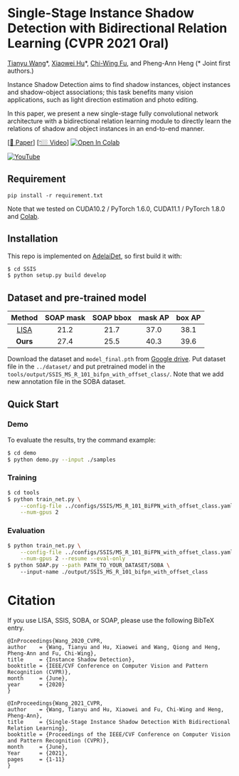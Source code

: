# Single-Stage Instance Shadow Detection with Bidirectional Relation Learning (CVPR 2021 **Oral**)


[Tianyu Wang](https://stevewongv.github.io)\*, [Xiaowei Hu](https://xw-hu.github.io)\*, [Chi-Wing Fu](http://www.cse.cuhk.edu.hk/~cwfu/), and Pheng-Ann Heng
 (\* Joint first authors.)

Instance Shadow Detection aims to find shadow instances, object instances and shadow-object associations; this task benefits many vision applications, such as light direction estimation and photo editing.

In this paper, we present a new single-stage fully convolutional network architecture with a bidirectional relation learning module to directly learn the relations of shadow and object instances in an end-to-end manner.

[[📄 Paper](https://openaccess.thecvf.com/content/CVPR2021/papers/Wang_Single-Stage_Instance_Shadow_Detection_With_Bidirectional_Relation_Learning_CVPR_2021_paper.pdf)] [[👇🏼 Video](http://www.youtube.com/watch?v=p0b_2SsFypw)]  [![Open In Colab](https://colab.research.google.com/assets/colab-badge.svg)](https://colab.research.google.com/drive/1y9UpS5uA1YuoMyvYVzcKL4ltA_FDu_x0?usp=sharing)

[![YouTube](https://cdn.jsdelivr.net/gh/stevewongv/image-hosting@master/20210618/CVPR2021.273zljpaxzpc.jpg)](http://www.youtube.com/watch?v=p0b_2SsFypw)

## Requirement

```
pip install -r requirement.txt
```

Note that we tested on CUDA10.2 / PyTorch 1.6.0, CUDA11.1 / PyTorch 1.8.0 and [Colab](https://colab.research.google.com/drive/1y9UpS5uA1YuoMyvYVzcKL4ltA_FDu_x0?usp=sharing).

## Installation

This repo is implemented on [AdelaiDet](https://github.com/aim-uofa/AdelaiDet), so first build it with:
```bash
$ cd SSIS
$ python setup.py build develop
```

## Dataset and pre-trained model



| Method | SOAP mask  | SOAP bbox  | mask AP | box AP |
| :-----:| :--------: | :--------: |:------: |:-----: |
| [LISA]() | 21.2     | 21.7       | 37.0    | 38.1   |
| **Ours** | 27.4     | 25.5       | 40.3    | 39.6   |

Download the dataset and `model_final.pth` from [Google drive](https://drive.google.com/drive/folders/1MKxyq3R6AUeyLai9i9XWzG2C_n5f0ppP). Put dataset file in the `../dataset/` and put pretrained model in the `tools/output/SSIS_MS_R_101_bifpn_with_offset_class/`. Note that we add new annotation file in the SOBA dataset. 

## Quick Start 
### Demo
To evaluate the results, try the command example:

```bash
$ cd demo
$ python demo.py --input ./samples
```

### Training
```bash
$ cd tools
$ python train_net.py \
    --config-file ../configs/SSIS/MS_R_101_BiFPN_with_offset_class.yaml \
    --num-gpus 2 
``` 

### Evaluation
```bash
$ python train_net.py \
    --config-file ../configs/SSIS/MS_R_101_BiFPN_with_offset_class.yaml \
    --num-gpus 2 --resume --eval-only
$ python SOAP.py --path PATH_TO_YOUR_DATASET/SOBA \ 
    --input-name ./output/SSIS_MS_R_101_bifpn_with_offset_class
``` 

# Citation
If you use LISA, SSIS, SOBA, or SOAP, please use the following BibTeX entry.

```
@InProceedings{Wang_2020_CVPR,
author    = {Wang, Tianyu and Hu, Xiaowei and Wang, Qiong and Heng, Pheng-Ann and Fu, Chi-Wing},
title     = {Instance Shadow Detection},
booktitle = {IEEE/CVF Conference on Computer Vision and Pattern Recognition (CVPR)},
month     = {June},
year      = {2020}
}

@InProceedings{Wang_2021_CVPR,
author    = {Wang, Tianyu and Hu, Xiaowei and Fu, Chi-Wing and Heng, Pheng-Ann},
title     = {Single-Stage Instance Shadow Detection With Bidirectional Relation Learning},
booktitle = {Proceedings of the IEEE/CVF Conference on Computer Vision and Pattern Recognition (CVPR)},
month     = {June},
Year      = {2021},
pages     = {1-11}
}
```
